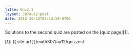 ```yaml
---
title: Quiz 2
layout: 307au12-post
date: 2012-10-12T07:14:59-0700
---
```


Solutions to the second quiz are posted on the [quiz page][1].

[1]: {{ site.url }}/math307/au12/quizzes/
